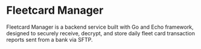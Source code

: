 # Fleetcard Manager

Fleetcard Manager is a backend service built with Go and Echo framework, designed to securely receive, decrypt, and store daily fleet card transaction reports sent from a bank via SFTP.